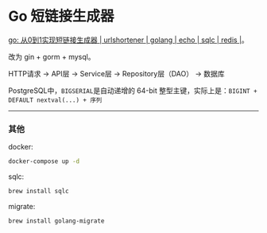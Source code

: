 # Go 短链接生成器

[go: 从0到1实现短链接生成器 | urlshortener | golang | echo | sqlc | redis |](https://www.bilibili.com/video/BV1Unz9YiETV)。  

改为 gin + gorm + mysql。

HTTP请求 → API层 → Service层 → Repository层（DAO） → 数据库

PostgreSQL中，`BIGSERIAL`是自动递增的 64-bit 整型主键，实际上是：`BIGINT + DEFAULT nextval(...) + 序列`

---

### 其他

docker:
```bash
docker-compose up -d
```

sqlc:

```bash
brew install sqlc
```

migrate:

```bash
brew install golang-migrate
```